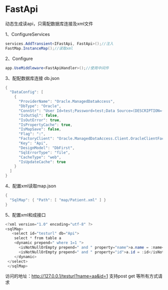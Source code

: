 # FastApi 
动态生成读api，只需配数据库连接及xml文件

1、ConfigureServices
```csharp
services.AddTransient<IFastApi, FastApi>();//注入
FastMap.InstanceMap();//读取xml
```

2、Configure
```csharp
app.UseMiddleware<FastApiHandler>();//使用中间件
```
 
3、配配数据库连接 db.json
```csharp
{
  "DataConfig": [
    {
      "ProviderName": "Oracle.ManagedDataAccess",
      "DbType": "Oracle",
      "ConnStr": "User Id=test;Password=test;Data Source=(DESCRIPTION=(ADDRESS_LIST=(ADDRESS=(PROTOCOL=TCP)(HOST=127.0.0.1)(PORT=1521)))(CONNECT_DATA=(SERVICE_NAME=test)));",
      "IsOutSql": false,
      "IsOutError": true,
      "IsPropertyCache": true,
      "IsMapSave": false,
      "Flag": ":",
      "FactoryClient": "Oracle.ManagedDataAccess.Client.OracleClientFactory",
      "Key": "Api",
      "DesignModel": "DbFirst",
      "SqlErrorType": "file",
      "CacheType": "web",
      "IsUpdateCache": true
    }
  ]
}
```

4、配置xml读取map.json
```csharp
{
  "SqlMap": { "Path": [ "map/Patient.xml" ] }
}
```

5、配置xml和成接口
```csharp
<?xml version="1.0" encoding="utf-8" ?>
<sqlMap>
   <select id="testurl" db="Api">
    select * from table a
    <dynamic prepend=" where 1=1 ">
      <isNotNullOrEmpty prepend=" and " property="name">a.name = :name</isNotNullOrEmpty>      
      <isNotNullOrEmpty prepend=" and " property="id">a.id = :id</isNotNullOrEmpty>
    </dynamic>
 </select>
 </sqlMap>
```

访问的地址：http://127.0.0.1/testurl?name=aa&id=1
支持post get 等所有方式请求

